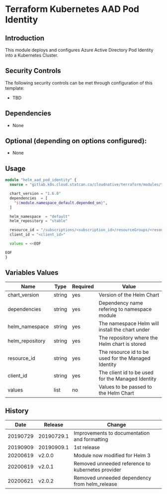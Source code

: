 # Terraform Kubernetes AAD Pod Identity

## Introduction

This module deploys and configures Azure Active Directory Pod Identity into a Kubernetes Cluster.

## Security Controls

The following security controls can be met through configuration of this template:

* TBD

## Dependencies

* None

## Optional (depending on options configured):

* None

## Usage

```terraform
module "helm_aad_pod_identity" {
  source = "gitlab.k8s.cloud.statcan.ca/cloudnative/terraform/modules/terraform-kubernetes-aad-pod-identity?ref=v2.0.2"

  chart_version = "1.6.0"
  dependencies  = [
    "${module.namespace_default.depended_on}",
  ]

  helm_namespace  = "default"
  helm_repository = "stable"

  resource_id = "/subscriptions/<subscription_id>/resourceGroups/<resource_group>/providers/Microsoft.ManagedIdentity/userAssignedIdentities/<named_identity>"
  client_id = "<client_id>"

  values = <<EOF

EOF
}
```

## Variables Values

| Name                 | Type   | Required | Value                                               |
| -------------------- | ------ | -------- | --------------------------------------------------- |
| chart_version        | string | yes      | Version of the Helm Chart                           |
| dependencies         | string | yes      | Dependency name refering to namespace module        |
| helm_namespace       | string | yes      | The namespace Helm will install the chart under     |
| helm_repository      | string | yes      | The repository where the Helm chart is stored       |
| resource_id          | string | yes      | The resource id to be used for the Managed Identity |
| client_id            | string | yes      | The client id to be used for the Managed Identity   |
| values               | list   | no       | Values to be passed to the Helm Chart               |

## History

| Date     | Release    | Change                                                     |
| -------- | ---------- | ---------------------------------------------------------- |
| 20190729 | 20190729.1 | Improvements to documentation and formatting               |
| 20190909 | 20190909.1 | 1st release                                                |
| 20200619 | v2.0.0     | Module now modified for Helm 3                             |
| 20200619 | v2.0.1     | Removed unneeded reference to kubernetes provider          |
| 20200621 | v2.0.2     | Removed unneeded dependency from helm_release              |
